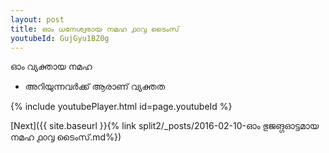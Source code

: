 ```yaml
---
layout: post
title: ഓം ധനേശ്വരായ നമഹ ൧൦൮ ടൈംസ്
youtubeId: GujGyu1BZ0g
---
```

 
 
 ഓം വ്യക്തായ നമഹ 
 
 -  അറിയുന്നവർക്ക് ആരാണ് വ്യക്തത 
 
  
 
  
 
 
 
 
 
 


{% include youtubePlayer.html id=page.youtubeId %}
 
[Next]({{ site.baseurl }}{% link  split2/_posts/2016-02-10-ഓം ഭുജങ്ഗഓട്ടമായ നമഹ ൧൦൮ ടൈംസ്.md%})
 
